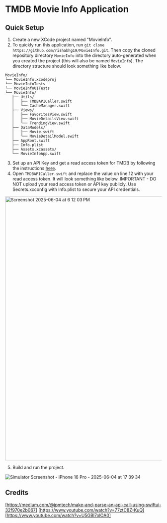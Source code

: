 # TMDB Movie Info Application
## Quick Setup
1. Create a new XCode project named "MovieInfo".
2. To quickly run this application, run `git clone https://github.com/rishabhg19/MovieInfo.git`. Then copy the cloned repository directory `MovieInfo` into the directory auto-generated when you created the project (this will also be named `MovieInfo`). The directory structure should look something like below.
 ```
MovieInfo/
└── MovieInfo.xcodeproj
└── MovieInfoTests
└── MovieInfoUITests
└── MovieInfo/
    ├── Utils/
    │   ├── TMDBAPICaller.swift
    │   └── CacheManager.swift
    ├── Views/
    │   ├── FavoritesView.swift
    │   ├── MovieDetailsView.swift
    │   └── TrendingView.swift
    ├── DataModels/
    │   ├── Movie.swift
    │   └── MovieDetailModel.swift
    ├── AppRoot.swift
    ├── Info.plist
    ├── Assets.xcassets/
    └── MovieInfoApp.swift

```
3. Set up an API Key and get a read access token for TMDB by following the instructions [here](https://developer.themoviedb.org/docs/getting-started).
4. Open `TMDBAPICaller.swift` and replace the value on line 12 with your read access token. It will look something like below. IMPORTANT - DO NOT upload your read access token or API key publicly. Use Secrets.xcconfig with Info.plist to secure your API credentials.
<img width="847" alt="Screenshot 2025-06-04 at 6 12 03 PM" src="https://github.com/user-attachments/assets/f60f1c0f-212d-4f27-b221-ce8d9b659c7e" />

5. Build and run the project.
   
![Simulator Screenshot - iPhone 16 Pro - 2025-06-04 at 17 39 34](https://github.com/user-attachments/assets/fa8e6826-8687-4f6f-a337-77aca3b42bb9)


## Credits
[https://medium.com/@jpmtech/make-and-parse-an-api-call-using-swiftui-32f970e2b067]
[https://www.youtube.com/watch?v=77ztC8Z-KuQ]
[https://www.youtube.com/watch?v=U5GBl7olOA0]
